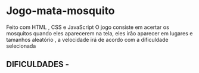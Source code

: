 # Jogo-mata-mosquito
Feito com HTML , CSS e JavaScript
O jogo consiste em acertar os mosquitos quando eles aparecerem na tela,  eles irão aparecer em lugares e tamanhos aleatório , a velocidade irá de acordo com a dificuldade selecionada

## DIFICULDADES -
